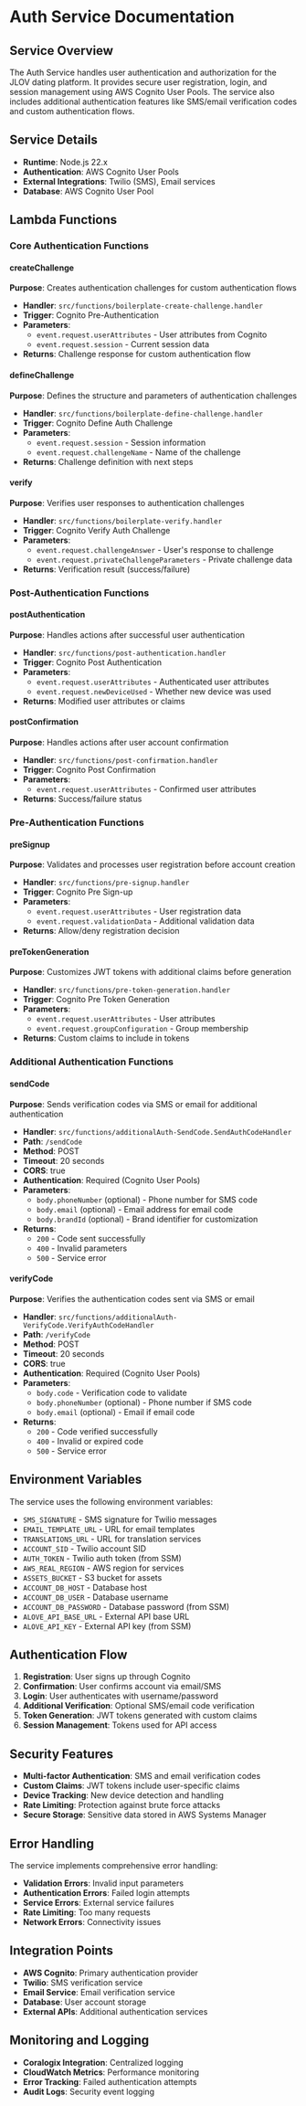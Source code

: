 # Auth Service Documentation

## Service Overview

The Auth Service handles user authentication and authorization for the JLOV dating platform. It provides secure user registration, login, and session management using AWS Cognito User Pools. The service also includes additional authentication features like SMS/email verification codes and custom authentication flows.

## Service Details

- **Runtime**: Node.js 22.x
- **Authentication**: AWS Cognito User Pools
- **External Integrations**: Twilio (SMS), Email services
- **Database**: AWS Cognito User Pool

## Lambda Functions

### Core Authentication Functions

#### createChallenge
**Purpose**: Creates authentication challenges for custom authentication flows
- **Handler**: `src/functions/boilerplate-create-challenge.handler`
- **Trigger**: Cognito Pre-Authentication
- **Parameters**: 
  - `event.request.userAttributes` - User attributes from Cognito
  - `event.request.session` - Current session data
- **Returns**: Challenge response for custom authentication flow

#### defineChallenge
**Purpose**: Defines the structure and parameters of authentication challenges
- **Handler**: `src/functions/boilerplate-define-challenge.handler`
- **Trigger**: Cognito Define Auth Challenge
- **Parameters**:
  - `event.request.session` - Session information
  - `event.request.challengeName` - Name of the challenge
- **Returns**: Challenge definition with next steps

#### verify
**Purpose**: Verifies user responses to authentication challenges
- **Handler**: `src/functions/boilerplate-verify.handler`
- **Trigger**: Cognito Verify Auth Challenge
- **Parameters**:
  - `event.request.challengeAnswer` - User's response to challenge
  - `event.request.privateChallengeParameters` - Private challenge data
- **Returns**: Verification result (success/failure)

### Post-Authentication Functions

#### postAuthentication
**Purpose**: Handles actions after successful user authentication
- **Handler**: `src/functions/post-authentication.handler`
- **Trigger**: Cognito Post Authentication
- **Parameters**:
  - `event.request.userAttributes` - Authenticated user attributes
  - `event.request.newDeviceUsed` - Whether new device was used
- **Returns**: Modified user attributes or claims

#### postConfirmation
**Purpose**: Handles actions after user account confirmation
- **Handler**: `src/functions/post-confirmation.handler`
- **Trigger**: Cognito Post Confirmation
- **Parameters**:
  - `event.request.userAttributes` - Confirmed user attributes
- **Returns**: Success/failure status

### Pre-Authentication Functions

#### preSignup
**Purpose**: Validates and processes user registration before account creation
- **Handler**: `src/functions/pre-signup.handler`
- **Trigger**: Cognito Pre Sign-up
- **Parameters**:
  - `event.request.userAttributes` - User registration data
  - `event.request.validationData` - Additional validation data
- **Returns**: Allow/deny registration decision

#### preTokenGeneration
**Purpose**: Customizes JWT tokens with additional claims before generation
- **Handler**: `src/functions/pre-token-generation.handler`
- **Trigger**: Cognito Pre Token Generation
- **Parameters**:
  - `event.request.userAttributes` - User attributes
  - `event.request.groupConfiguration` - Group membership
- **Returns**: Custom claims to include in tokens

### Additional Authentication Functions

#### sendCode
**Purpose**: Sends verification codes via SMS or email for additional authentication
- **Handler**: `src/functions/additionalAuth-SendCode.SendAuthCodeHandler`
- **Path**: `/sendCode`
- **Method**: POST
- **Timeout**: 20 seconds
- **CORS**: true
- **Authentication**: Required (Cognito User Pools)
- **Parameters**:
  - `body.phoneNumber` (optional) - Phone number for SMS code
  - `body.email` (optional) - Email address for email code
  - `body.brandId` (optional) - Brand identifier for customization
- **Returns**:
  - `200` - Code sent successfully
  - `400` - Invalid parameters
  - `500` - Service error

#### verifyCode
**Purpose**: Verifies the authentication codes sent via SMS or email
- **Handler**: `src/functions/additionalAuth-VerifyCode.VerifyAuthCodeHandler`
- **Path**: `/verifyCode`
- **Method**: POST
- **Timeout**: 20 seconds
- **CORS**: true
- **Authentication**: Required (Cognito User Pools)
- **Parameters**:
  - `body.code` - Verification code to validate
  - `body.phoneNumber` (optional) - Phone number if SMS code
  - `body.email` (optional) - Email if email code
- **Returns**:
  - `200` - Code verified successfully
  - `400` - Invalid or expired code
  - `500` - Service error

## Environment Variables

The service uses the following environment variables:

- `SMS_SIGNATURE` - SMS signature for Twilio messages
- `EMAIL_TEMPLATE_URL` - URL for email templates
- `TRANSLATIONS_URL` - URL for translation services
- `ACCOUNT_SID` - Twilio account SID
- `AUTH_TOKEN` - Twilio auth token (from SSM)
- `AWS_REAL_REGION` - AWS region for services
- `ASSETS_BUCKET` - S3 bucket for assets
- `ACCOUNT_DB_HOST` - Database host
- `ACCOUNT_DB_USER` - Database username
- `ACCOUNT_DB_PASSWORD` - Database password (from SSM)
- `ALOVE_API_BASE_URL` - External API base URL
- `ALOVE_API_KEY` - External API key (from SSM)

## Authentication Flow

1. **Registration**: User signs up through Cognito
2. **Confirmation**: User confirms account via email/SMS
3. **Login**: User authenticates with username/password
4. **Additional Verification**: Optional SMS/email code verification
5. **Token Generation**: JWT tokens generated with custom claims
6. **Session Management**: Tokens used for API access

## Security Features

- **Multi-factor Authentication**: SMS and email verification codes
- **Custom Claims**: JWT tokens include user-specific claims
- **Device Tracking**: New device detection and handling
- **Rate Limiting**: Protection against brute force attacks
- **Secure Storage**: Sensitive data stored in AWS Systems Manager

## Error Handling

The service implements comprehensive error handling:

- **Validation Errors**: Invalid input parameters
- **Authentication Errors**: Failed login attempts
- **Service Errors**: External service failures
- **Rate Limiting**: Too many requests
- **Network Errors**: Connectivity issues

## Integration Points

- **AWS Cognito**: Primary authentication provider
- **Twilio**: SMS verification service
- **Email Service**: Email verification service
- **Database**: User account storage
- **External APIs**: Additional authentication services

## Monitoring and Logging

- **Coralogix Integration**: Centralized logging
- **CloudWatch Metrics**: Performance monitoring
- **Error Tracking**: Failed authentication attempts
- **Audit Logs**: Security event logging 